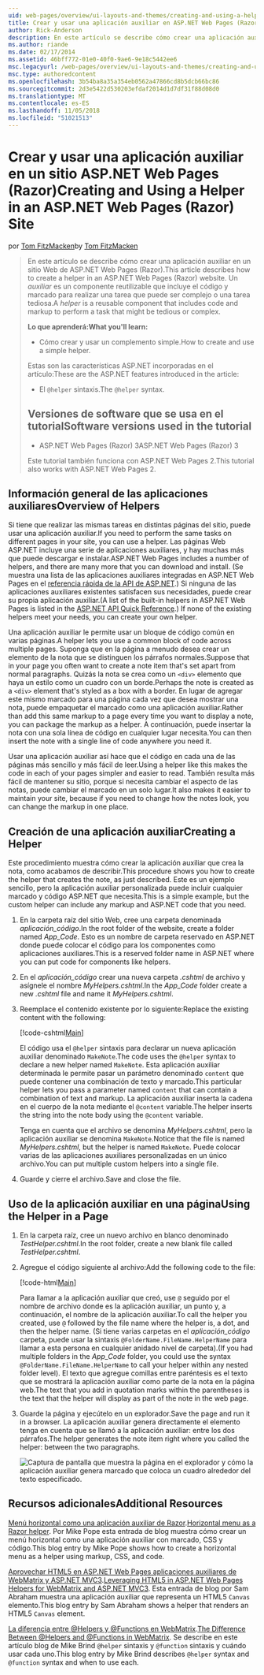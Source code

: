 ```yaml
---
uid: web-pages/overview/ui-layouts-and-themes/creating-and-using-a-helper-in-an-aspnet-web-pages-site
title: Crear y usar una aplicación auxiliar en ASP.NET Web Pages (Razor) sitio | Microsoft Docs
author: Rick-Anderson
description: En este artículo se describe cómo crear una aplicación auxiliar en un sitio Web de ASP.NET Web Pages (Razor). Una aplicación auxiliar es un componente reutilizable que incluye el código y el marcado para rendimiento...
ms.author: riande
ms.date: 02/17/2014
ms.assetid: 46bff772-01e0-40f0-9ae6-9e18c5442ee6
msc.legacyurl: /web-pages/overview/ui-layouts-and-themes/creating-and-using-a-helper-in-an-aspnet-web-pages-site
msc.type: authoredcontent
ms.openlocfilehash: 3b54ba8a35a354eb0562a47866cd8b5dcb66bc86
ms.sourcegitcommit: 2d3e5422d530203efdaf2014d1d7df31f88d08d0
ms.translationtype: MT
ms.contentlocale: es-ES
ms.lasthandoff: 11/05/2018
ms.locfileid: "51021513"
---
```

<a name="creating-and-using-a-helper-in-an-aspnet-web-pages-razor-site"></a><span data-ttu-id="d3ed6-104">Crear y usar una aplicación auxiliar en un sitio ASP.NET Web Pages (Razor)</span><span class="sxs-lookup"><span data-stu-id="d3ed6-104">Creating and Using a Helper in an ASP.NET Web Pages (Razor) Site</span></span>
====================
<span data-ttu-id="d3ed6-105">por [Tom FitzMacken](https://github.com/tfitzmac)</span><span class="sxs-lookup"><span data-stu-id="d3ed6-105">by [Tom FitzMacken](https://github.com/tfitzmac)</span></span>

> <span data-ttu-id="d3ed6-106">En este artículo se describe cómo crear una aplicación auxiliar en un sitio Web de ASP.NET Web Pages (Razor).</span><span class="sxs-lookup"><span data-stu-id="d3ed6-106">This article describes how to create a helper in an ASP.NET Web Pages (Razor) website.</span></span> <span data-ttu-id="d3ed6-107">Un *auxiliar* es un componente reutilizable que incluye el código y marcado para realizar una tarea que puede ser complejo o una tarea tediosa.</span><span class="sxs-lookup"><span data-stu-id="d3ed6-107">A *helper* is a reusable component that includes code and markup to perform a task that might be tedious or complex.</span></span>
> 
> <span data-ttu-id="d3ed6-108">**Lo que aprenderá:**</span><span class="sxs-lookup"><span data-stu-id="d3ed6-108">**What you'll learn:**</span></span> 
> 
> - <span data-ttu-id="d3ed6-109">Cómo crear y usar un complemento simple.</span><span class="sxs-lookup"><span data-stu-id="d3ed6-109">How to create and use a simple helper.</span></span>
> 
> <span data-ttu-id="d3ed6-110">Estas son las características ASP.NET incorporadas en el artículo:</span><span class="sxs-lookup"><span data-stu-id="d3ed6-110">These are the ASP.NET features introduced in the article:</span></span>
> 
> - <span data-ttu-id="d3ed6-111">El `@helper` sintaxis.</span><span class="sxs-lookup"><span data-stu-id="d3ed6-111">The `@helper` syntax.</span></span>
>   
> 
> ## <a name="software-versions-used-in-the-tutorial"></a><span data-ttu-id="d3ed6-112">Versiones de software que se usa en el tutorial</span><span class="sxs-lookup"><span data-stu-id="d3ed6-112">Software versions used in the tutorial</span></span>
> 
> 
> - <span data-ttu-id="d3ed6-113">ASP.NET Web Pages (Razor) 3</span><span class="sxs-lookup"><span data-stu-id="d3ed6-113">ASP.NET Web Pages (Razor) 3</span></span>
>   
> 
> <span data-ttu-id="d3ed6-114">Este tutorial también funciona con ASP.NET Web Pages 2.</span><span class="sxs-lookup"><span data-stu-id="d3ed6-114">This tutorial also works with ASP.NET Web Pages 2.</span></span>


## <a name="overview-of-helpers"></a><span data-ttu-id="d3ed6-115">Información general de las aplicaciones auxiliares</span><span class="sxs-lookup"><span data-stu-id="d3ed6-115">Overview of Helpers</span></span>

<span data-ttu-id="d3ed6-116">Si tiene que realizar las mismas tareas en distintas páginas del sitio, puede usar una aplicación auxiliar.</span><span class="sxs-lookup"><span data-stu-id="d3ed6-116">If you need to perform the same tasks on different pages in your site, you can use a helper.</span></span> <span data-ttu-id="d3ed6-117">Las páginas Web ASP.NET incluye una serie de aplicaciones auxiliares, y hay muchas más que puede descargar e instalar.</span><span class="sxs-lookup"><span data-stu-id="d3ed6-117">ASP.NET Web Pages includes a number of helpers, and there are many more that you can download and install.</span></span> <span data-ttu-id="d3ed6-118">(Se muestra una lista de las aplicaciones auxiliares integradas en ASP.NET Web Pages en el [referencia rápida de la API de ASP.NET](https://go.microsoft.com/fwlink/?LinkId=202907).) Si ninguna de las aplicaciones auxiliares existentes satisfacen sus necesidades, puede crear su propia aplicación auxiliar.</span><span class="sxs-lookup"><span data-stu-id="d3ed6-118">(A list of the built-in helpers in ASP.NET Web Pages is listed in the [ASP.NET API Quick Reference](https://go.microsoft.com/fwlink/?LinkId=202907).) If none of the existing helpers meet your needs, you can create your own helper.</span></span>

<span data-ttu-id="d3ed6-119">Una aplicación auxiliar le permite usar un bloque de código común en varias páginas.</span><span class="sxs-lookup"><span data-stu-id="d3ed6-119">A helper lets you use a common block of code across multiple pages.</span></span> <span data-ttu-id="d3ed6-120">Suponga que en la página a menudo desea crear un elemento de la nota que se distinguen los párrafos normales.</span><span class="sxs-lookup"><span data-stu-id="d3ed6-120">Suppose that in your page you often want to create a note item that's set apart from normal paragraphs.</span></span> <span data-ttu-id="d3ed6-121">Quizás la nota se crea como un `<div>` elemento que haya un estilo como un cuadro con un borde.</span><span class="sxs-lookup"><span data-stu-id="d3ed6-121">Perhaps the note is created as a `<div>` element that's styled as a box with a border.</span></span> <span data-ttu-id="d3ed6-122">En lugar de agregar este mismo marcado para una página cada vez que desea mostrar una nota, puede empaquetar el marcado como una aplicación auxiliar.</span><span class="sxs-lookup"><span data-stu-id="d3ed6-122">Rather than add this same markup to a page every time you want to display a note, you can package the markup as a helper.</span></span> <span data-ttu-id="d3ed6-123">A continuación, puede insertar la nota con una sola línea de código en cualquier lugar necesita.</span><span class="sxs-lookup"><span data-stu-id="d3ed6-123">You can then insert the note with a single line of code anywhere you need it.</span></span>

<span data-ttu-id="d3ed6-124">Usar una aplicación auxiliar así hace que el código en cada una de las páginas más sencillo y más fácil de leer.</span><span class="sxs-lookup"><span data-stu-id="d3ed6-124">Using a helper like this makes the code in each of your pages simpler and easier to read.</span></span> <span data-ttu-id="d3ed6-125">También resulta más fácil de mantener su sitio, porque si necesita cambiar el aspecto de las notas, puede cambiar el marcado en un solo lugar.</span><span class="sxs-lookup"><span data-stu-id="d3ed6-125">It also makes it easier to maintain your site, because if you need to change how the notes look, you can change the markup in one place.</span></span>

## <a name="creating-a-helper"></a><span data-ttu-id="d3ed6-126">Creación de una aplicación auxiliar</span><span class="sxs-lookup"><span data-stu-id="d3ed6-126">Creating a Helper</span></span>

<span data-ttu-id="d3ed6-127">Este procedimiento muestra cómo crear la aplicación auxiliar que crea la nota, como acabamos de describir.</span><span class="sxs-lookup"><span data-stu-id="d3ed6-127">This procedure shows you how to create the helper that creates the note, as just described.</span></span> <span data-ttu-id="d3ed6-128">Este es un ejemplo sencillo, pero la aplicación auxiliar personalizada puede incluir cualquier marcado y código ASP.NET que necesita.</span><span class="sxs-lookup"><span data-stu-id="d3ed6-128">This is a simple example, but the custom helper can include any markup and ASP.NET code that you need.</span></span>

1. <span data-ttu-id="d3ed6-129">En la carpeta raíz del sitio Web, cree una carpeta denominada *aplicación\_código*.</span><span class="sxs-lookup"><span data-stu-id="d3ed6-129">In the root folder of the website, create a folder named *App\_Code*.</span></span> <span data-ttu-id="d3ed6-130">Esto es un nombre de carpeta reservado en ASP.NET donde puede colocar el código para los componentes como aplicaciones auxiliares.</span><span class="sxs-lookup"><span data-stu-id="d3ed6-130">This is a reserved folder name in ASP.NET where you can put code for components like helpers.</span></span>
2. <span data-ttu-id="d3ed6-131">En el *aplicación\_código* crear una nueva carpeta *.cshtml* de archivo y asígnele el nombre *MyHelpers.cshtml*.</span><span class="sxs-lookup"><span data-stu-id="d3ed6-131">In the *App\_Code* folder create a new *.cshtml* file and name it *MyHelpers.cshtml*.</span></span>
3. <span data-ttu-id="d3ed6-132">Reemplace el contenido existente por lo siguiente:</span><span class="sxs-lookup"><span data-stu-id="d3ed6-132">Replace the existing content with the following:</span></span>

    [!code-cshtml[Main](creating-and-using-a-helper-in-an-aspnet-web-pages-site/samples/sample1.cshtml)]

    <span data-ttu-id="d3ed6-133">El código usa el `@helper` sintaxis para declarar un nueva aplicación auxiliar denominado `MakeNote`.</span><span class="sxs-lookup"><span data-stu-id="d3ed6-133">The code uses the `@helper` syntax to declare a new helper named `MakeNote`.</span></span> <span data-ttu-id="d3ed6-134">Esta aplicación auxiliar determinada le permite pasar un parámetro denominado `content` que puede contener una combinación de texto y marcado.</span><span class="sxs-lookup"><span data-stu-id="d3ed6-134">This particular helper lets you pass a parameter named `content` that can contain a combination of text and markup.</span></span> <span data-ttu-id="d3ed6-135">La aplicación auxiliar inserta la cadena en el cuerpo de la nota mediante el `@content` variable.</span><span class="sxs-lookup"><span data-stu-id="d3ed6-135">The helper inserts the string into the note body using the `@content` variable.</span></span>

    <span data-ttu-id="d3ed6-136">Tenga en cuenta que el archivo se denomina *MyHelpers.cshtml*, pero la aplicación auxiliar se denomina `MakeNote`.</span><span class="sxs-lookup"><span data-stu-id="d3ed6-136">Notice that the file is named *MyHelpers.cshtml*, but the helper is named `MakeNote`.</span></span> <span data-ttu-id="d3ed6-137">Puede colocar varias de las aplicaciones auxiliares personalizadas en un único archivo.</span><span class="sxs-lookup"><span data-stu-id="d3ed6-137">You can put multiple custom helpers into a single file.</span></span>
4. <span data-ttu-id="d3ed6-138">Guarde y cierre el archivo.</span><span class="sxs-lookup"><span data-stu-id="d3ed6-138">Save and close the file.</span></span>

## <a name="using-the-helper-in-a-page"></a><span data-ttu-id="d3ed6-139">Uso de la aplicación auxiliar en una página</span><span class="sxs-lookup"><span data-stu-id="d3ed6-139">Using the Helper in a Page</span></span>

1. <span data-ttu-id="d3ed6-140">En la carpeta raíz, cree un nuevo archivo en blanco denominado *TestHelper.cshtml*.</span><span class="sxs-lookup"><span data-stu-id="d3ed6-140">In the root folder, create a new blank file called *TestHelper.cshtml*.</span></span>
2. <span data-ttu-id="d3ed6-141">Agregue el código siguiente al archivo:</span><span class="sxs-lookup"><span data-stu-id="d3ed6-141">Add the following code to the file:</span></span>

    [!code-html[Main](creating-and-using-a-helper-in-an-aspnet-web-pages-site/samples/sample2.html)]

    <span data-ttu-id="d3ed6-142">Para llamar a la aplicación auxiliar que creó, use `@` seguido por el nombre de archivo donde es la aplicación auxiliar, un punto y, a continuación, el nombre de la aplicación auxiliar.</span><span class="sxs-lookup"><span data-stu-id="d3ed6-142">To call the helper you created, use `@` followed by the file name where the helper is, a dot, and then the helper name.</span></span> <span data-ttu-id="d3ed6-143">(Si tiene varias carpetas en el *aplicación\_código* carpeta, puede usar la sintaxis `@FolderName.FileName.HelperName` para llamar a esta persona en cualquier anidado nivel de carpeta).</span><span class="sxs-lookup"><span data-stu-id="d3ed6-143">(If you had multiple folders in the *App\_Code* folder, you could use the syntax `@FolderName.FileName.HelperName` to call your helper within any nested folder level).</span></span> <span data-ttu-id="d3ed6-144">El texto que agregue comillas entre paréntesis es el texto que se mostrará la aplicación auxiliar como parte de la nota en la página web.</span><span class="sxs-lookup"><span data-stu-id="d3ed6-144">The text that you add in quotation marks within the parentheses is the text that the helper will display as part of the note in the web page.</span></span>
3. <span data-ttu-id="d3ed6-145">Guarde la página y ejecútelo en un explorador.</span><span class="sxs-lookup"><span data-stu-id="d3ed6-145">Save the page and run it in a browser.</span></span> <span data-ttu-id="d3ed6-146">La aplicación auxiliar genera directamente el elemento tenga en cuenta que se llamó a la aplicación auxiliar: entre los dos párrafos.</span><span class="sxs-lookup"><span data-stu-id="d3ed6-146">The helper generates the note item right where you called the helper: between the two paragraphs.</span></span>

    ![Captura de pantalla que muestra la página en el explorador y cómo la aplicación auxiliar genera marcado que coloca un cuadro alrededor del texto especificado.](creating-and-using-a-helper-in-an-aspnet-web-pages-site/_static/image1.jpg)

## <a name="additional-resources"></a><span data-ttu-id="d3ed6-148">Recursos adicionales</span><span class="sxs-lookup"><span data-stu-id="d3ed6-148">Additional Resources</span></span>


<span data-ttu-id="d3ed6-149">[Menú horizontal como una aplicación auxiliar de Razor](http://mikepope.com/blog/DisplayBlog.aspx?permalink=2341).</span><span class="sxs-lookup"><span data-stu-id="d3ed6-149">[Horizontal menu as a Razor helper](http://mikepope.com/blog/DisplayBlog.aspx?permalink=2341).</span></span> <span data-ttu-id="d3ed6-150">Por Mike Pope esta entrada de blog muestra cómo crear un menú horizontal como una aplicación auxiliar con marcado, CSS y código.</span><span class="sxs-lookup"><span data-stu-id="d3ed6-150">This blog entry by Mike Pope shows how to create a horizontal menu as a helper using markup, CSS, and code.</span></span>

<span data-ttu-id="d3ed6-151">[Aprovechar HTML5 en ASP.NET Web Pages aplicaciones auxiliares de WebMatrix y ASP.NET MVC3](http://geekswithblogs.net/wildturtle/archive/2010/11/08/html5-in-asp.net-web-pages-helpers-for-webmatrix-and_aspnet_mvc3.aspx).</span><span class="sxs-lookup"><span data-stu-id="d3ed6-151">[Leveraging HTML5 in ASP.NET Web Pages Helpers for WebMatrix and ASP.NET MVC3](http://geekswithblogs.net/wildturtle/archive/2010/11/08/html5-in-asp.net-web-pages-helpers-for-webmatrix-and_aspnet_mvc3.aspx).</span></span> <span data-ttu-id="d3ed6-152">Esta entrada de blog por Sam Abraham muestra una aplicación auxiliar que representa un HTML5 `Canvas` elemento.</span><span class="sxs-lookup"><span data-stu-id="d3ed6-152">This blog entry by Sam Abraham shows a helper that renders an HTML5 `Canvas` element.</span></span>

<span data-ttu-id="d3ed6-153">[La diferencia entre @Helpers y @Functions en WebMatrix](http://www.mikesdotnetting.com/Article/173/The-Difference-Between-@Helpers-and-@Functions-In-WebMatrix).</span><span class="sxs-lookup"><span data-stu-id="d3ed6-153">[The Difference Between @Helpers and @Functions in WebMatrix](http://www.mikesdotnetting.com/Article/173/The-Difference-Between-@Helpers-and-@Functions-In-WebMatrix).</span></span> <span data-ttu-id="d3ed6-154">Se describe en este artículo blog de Mike Brind `@helper` sintaxis y `@function` sintaxis y cuándo usar cada uno.</span><span class="sxs-lookup"><span data-stu-id="d3ed6-154">This blog entry by Mike Brind describes `@helper` syntax and `@function` syntax and when to use each.</span></span>
